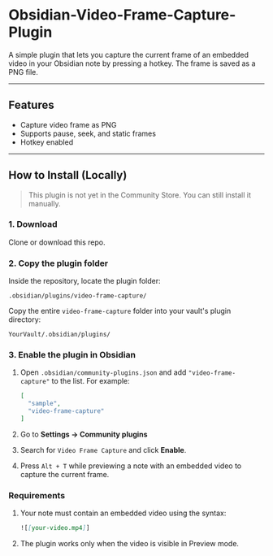 # Obsidian-Video-Frame-Capture-Plugin

A simple plugin that lets you capture the current frame of an embedded video in your Obsidian note by pressing a hotkey. The frame is saved as a PNG file.

---

## Features

- Capture video frame as PNG
- Supports pause, seek, and static frames
- Hotkey enabled

---

## How to Install (Locally)

> This plugin is not yet in the Community Store. You can still install it manually.


### 1. Download

Clone or download this repo.


### 2. Copy the plugin folder

Inside the repository, locate the plugin folder:

`.obsidian/plugins/video-frame-capture/`

Copy the entire `video-frame-capture` folder into your vault's plugin directory:

`YourVault/.obsidian/plugins/`

### 3. Enable the plugin in Obsidian

1. Open `.obsidian/community-plugins.json` and add `"video-frame-capture"` to the list. For example:

    ```json
    [
      "sample",
      "video-frame-capture"
    ]
    ```

2. Go to **Settings → Community plugins**
3. Search for `Video Frame Capture` and click **Enable**.
4. Press `Alt + T` while previewing a note with an embedded video to capture the current frame.


### Requirements

1. Your note must contain an embedded video using the syntax:
    ```markdown
    ![[your-video.mp4]]
    ```
2. The plugin works only when the video is visible in Preview mode.
